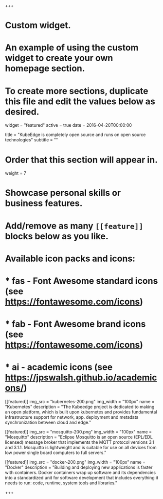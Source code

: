 +++
# Custom widget.
# An example of using the custom widget to create your own homepage section.
# To create more sections, duplicate this file and edit the values below as desired.
widget = "featured"
active = true
date = 2016-04-20T00:00:00

title = "KubeEdge is completely open source and runs on open source technologies"
subtitle = ""

# Order that this section will appear in.
weight = 7

# Showcase personal skills or business features.
# 
# Add/remove as many `[[feature]]` blocks below as you like.
# 
# Available icon packs and icons:
# * fas - Font Awesome standard icons (see https://fontawesome.com/icons)
# * fab - Font Awesome brand icons (see https://fontawesome.com/icons)
# * ai - academic icons (see https://jpswalsh.github.io/academicons/)

[[featured]]
  img_src = "kubernetes-200.png"
  img_width = "100px"
  name = "Kubernetes"
  description = "The Kubeedge project is dedicated to making an open platform, which is built upon kubernetes and provides fundamental infrastructure support for network, app. deployment and metadata synchronization between cloud and edge."
  
[[featured]]
  img_src = "mosquitto-200.png"
  img_width = "100px"
  name = "Mosquitto"
  description = "Eclipse Mosquitto is an open source (EPL/EDL licensed) message broker that implements the MQTT protocol versions 3.1 and 3.1.1. Mosquitto is lightweight and is suitable for use on all devices from low power single board computers to full servers."  
  
[[featured]]
  img_src = "docker-200.png"
  img_width = "100px"
  name = "Docker"
  description = "Building and deploying new applications is faster with containers. Docker containers wrap up software and its dependencies into a standardized unit for software development that includes everything it needs to run: code, runtime, system tools and libraries."

+++
